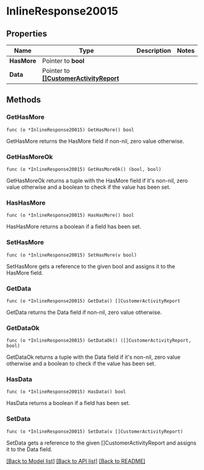 # InlineResponse20015

## Properties

Name | Type | Description | Notes
------------ | ------------- | ------------- | -------------
**HasMore** | Pointer to **bool** |  | 
**Data** | Pointer to [**[]CustomerActivityReport**](CustomerActivityReport.md) |  | 

## Methods

### GetHasMore

`func (o *InlineResponse20015) GetHasMore() bool`

GetHasMore returns the HasMore field if non-nil, zero value otherwise.

### GetHasMoreOk

`func (o *InlineResponse20015) GetHasMoreOk() (bool, bool)`

GetHasMoreOk returns a tuple with the HasMore field if it's non-nil, zero value otherwise
and a boolean to check if the value has been set.

### HasHasMore

`func (o *InlineResponse20015) HasHasMore() bool`

HasHasMore returns a boolean if a field has been set.

### SetHasMore

`func (o *InlineResponse20015) SetHasMore(v bool)`

SetHasMore gets a reference to the given bool and assigns it to the HasMore field.

### GetData

`func (o *InlineResponse20015) GetData() []CustomerActivityReport`

GetData returns the Data field if non-nil, zero value otherwise.

### GetDataOk

`func (o *InlineResponse20015) GetDataOk() ([]CustomerActivityReport, bool)`

GetDataOk returns a tuple with the Data field if it's non-nil, zero value otherwise
and a boolean to check if the value has been set.

### HasData

`func (o *InlineResponse20015) HasData() bool`

HasData returns a boolean if a field has been set.

### SetData

`func (o *InlineResponse20015) SetData(v []CustomerActivityReport)`

SetData gets a reference to the given []CustomerActivityReport and assigns it to the Data field.


[[Back to Model list]](../README.md#documentation-for-models) [[Back to API list]](../README.md#documentation-for-api-endpoints) [[Back to README]](../README.md)


